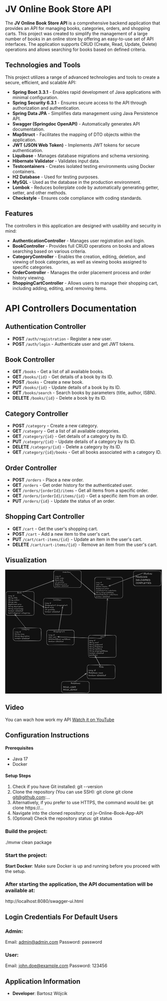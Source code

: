 
# JV Online Book Store API

The **JV Online Book Store API** is a comprehensive backend application that provides an API for managing books, categories, orders, and shopping carts. This project was created to simplify the management of a large number of books in an online store by offering an easy-to-use set of API interfaces. The application supports CRUD (Create, Read, Update, Delete) operations and allows searching for books based on defined criteria.


## Technologies and Tools

This project utilizes a range of advanced technologies and tools to create a secure, efficient, and scalable API:

- **Spring Boot 3.3.1** - Enables rapid development of Java applications with minimal configuration.
- **Spring Security 6.3.1** - Ensures secure access to the API through authorization and authentication.
- **Spring Data JPA** - Simplifies data management using Java Persistence API.
- **Swagger (Springdoc OpenAPI)** - Automatically generates API documentation.
- **MapStruct** - Facilitates the mapping of DTO objects within the application.
- **JWT (JSON Web Token)** - Implements JWT tokens for secure authentication.
- **Liquibase** - Manages database migrations and schema versioning.
- **Hibernate Validator** - Validates input data.
- **Testcontainers** - Creates isolated testing environments using Docker containers.
- **H2 Database** - Used for testing purposes.
- **MySQL** - Used as the database in the production environment.
- **Lombok** - Reduces boilerplate code by automatically generating getter, setter, and other methods.
- **Checkstyle** - Ensures code compliance with coding standards.


## Features

The controllers in this application are designed with usability and security in mind:

- **AuthenticationController** - Manages user registration and login.
- **BookController** - Provides full CRUD operations on books and allows searching based on various criteria.
- **CategoryController** - Enables the creation, editing, deletion, and viewing of book categories, as well as viewing books assigned to specific categories.
- **OrderController** - Manages the order placement process and order history viewing.
- **ShoppingCartController** - Allows users to manage their shopping cart, including adding, editing, and removing items.

# API Controllers Documentation

## Authentication Controller

- **POST** `/auth/registration` - Register a new user.
- **POST** `/auth/login` - Authenticate user and get JWT tokens.

## Book Controller

- **GET** `/books` - Get a list of all available books.
- **GET** `/books/{id}` - Get details of a book by its ID.
- **POST** `/books` - Create a new book.
- **PUT** `/books/{id}` - Update details of a book by its ID.
- **GET** `/books/search` - Search books by parameters (title, author, ISBN).
- **DELETE** `/books/{id}` - Delete a book by its ID.

## Category Controller

- **POST** `/category` - Create a new category.
- **GET** `/category` - Get a list of all available categories.
- **GET** `/category/{id}` - Get details of a category by its ID.
- **PUT** `/category/{id}` - Update details of a category by its ID.
- **DELETE** `/category/{id}` - Delete a category by its ID.
- **GET** `/category/{id}/books` - Get all books associated with a category ID.

## Order Controller

- **POST** `/orders` - Place a new order.
- **GET** `/orders` - Get order history for the authenticated user.
- **GET** `/orders/{orderId}/items` - Get all items from a specific order.
- **GET** `/orders/{orderId}/items/{id}` - Get a specific item from an order.
- **PUT** `/orders/{id}` - Update the status of an order.

## Shopping Cart Controller

- **GET** `/cart` - Get the user's shopping cart.
- **POST** `/cart` - Add a new item to the user's cart.
- **PUT** `/cart/cart-items/{id}` - Update an item in the user's cart.
- **DELETE** `/cart/cart-items/{id}` - Remove an item from the user's cart.

## Visualization

![Architecture Diagram](entities.png)

## Video
You can wach how work my API
[Watch it on YouTube](https://youtu.be/Dq_154wMUSo?si=dpbcrDHKD13Z-4Ss)


## Configuration Instructions

#### Prerequisites

- Java 17
- Docker

#### Setup Steps

1. Check if you have Git installed: git --version
2. Clone the repository (You can use SSH): git clone git clone git@github.com:...
3. Alternatively, if you prefer to use HTTPS, the command would be: git clone https://...
4. Navigate into the cloned repository: cd jv-Online-Book-App-API
5. (Optional) Check the repository status: git status

### Build the project:
./mvnw clean package

### Start the project:
 **Start Docker**: Make sure Docker is up and running before you proceed with the setup.

### After starting the application, the API documentation will be available at:
http://localhost:8080/swagger-ui.html

## Login Credentials For Default Users

### Admin:

Email: admin@admin.com
Password: password

### User:

Email: john.doe@example.com
Password: 123456

## Application Information

- **Developer**: Bartosz Wójcik
